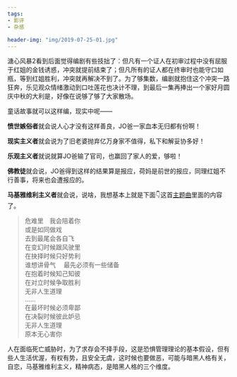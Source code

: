 ```yaml
---  
tags:  
- 影评  
- 杂感  
  
header-img: "img/2019-07-25-01.jpg"  
---  
```

溏心风暴2看到后面觉得编剧有些技拙了：但凡有一个证人在初审过程中没有屈服于红姐的金钱诱惑，冲突就提前结束了；但凡所有的证人都在终审时也能守口如瓶，等到红姐胜利，冲突就再解决不到了。为了够集数，编剧就抱住这个冲突一路狂奔，乐见观众情绪激动到口吐莲花也决计不理，到最后一集再捧出一个家好月圆庆中秋的大利是，好像在说够了够了大家散场。  

童话故事就可以这样编，现实中呢——  

**愤世嫉俗者**就会说人心才没有这样善良，JO爸一家血本无归都有份啊！  

**现实主义者**就会说为了旧老婆抛弃亿万身家不值得，私下和解妥协多好！  

**乐观主义者**就说就算JO爸输了官司，也赢回了家人的爱，够啦！  

**佛教徒**就会说，JO爸得到这样的结果算是报应，荷妈是前世的报应，同理红姐不行善事，将来也会遭报应的。  

**马基雅维利主义者**就会说，说啥，我想基本上就是下面👇这首[主题曲](https://music.163.com/#/song?id=4872490)里面的内容了。  

> 危难里　我会陪着你  
> 或是如同做戏  
> 去到最尾会各自飞  
> 在变幻时候跟风驶里  
> 在抉择时候只好势利  
> 谁想讲骨气　
> 最先必须有一些储备  
> 在抱着时候知己知彼  
> 在对立时候争取胜利  
> 无非人生道理  
> ……  
> 在最坏时候必须卑鄙  
> 在决裂时候彼此妒忌  
> 无非人生道理  
> 原本无心害你  

人在面临死亡威胁时，为了求存会不择手段，这是恐惧管理理论的基本假设，但有些人生活优渥，有权有势，且安全无虞，这时候也要做恶，可能与暗黑人格有关，自恋，马基雅维利主义，精神病态，是暗黑人格的三个维度。  